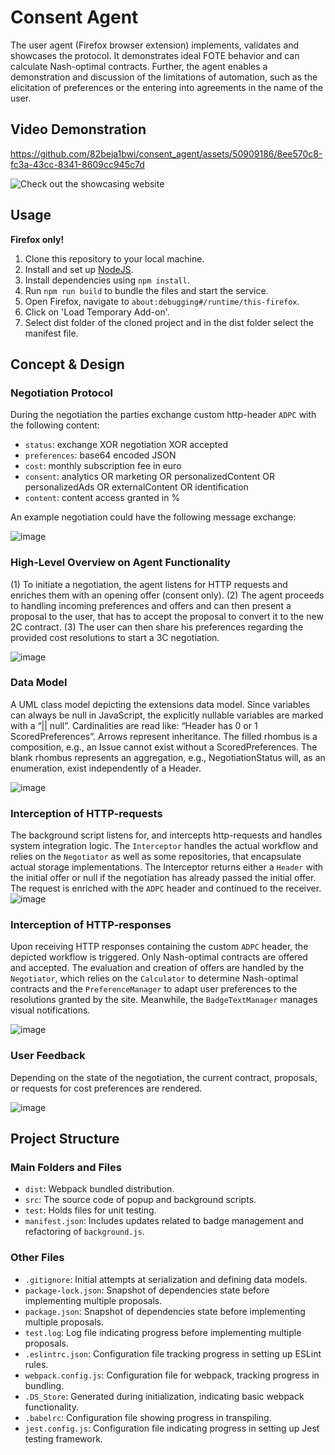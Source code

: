 # Consent Agent

The user agent (Firefox browser extension) implements, validates and showcases the protocol. It demonstrates ideal FOTE behavior and can calculate Nash-optimal contracts. Further, the agent enables a demonstration and discussion of the limitations of automation, such as the elicitation of preferences or the entering into agreements in the name of the user. 

## Video Demonstration

https://github.com/82beja1bwi/consent_agent/assets/50909186/8ee570c8-fc3a-43cc-8341-8609cc945c7d

![Check out the showcasing website](https://github.com/82beja1bwi/newssite.git)

## Usage 

**Firefox only!**
  
1. Clone this repository to your local machine.
2. Install and set up [NodeJS](https://nodejs.org/en/download/package-manager/current).
3. Install dependencies using `npm install`.
4. Run `npm run build` to bundle the files and start the service. 
5. Open Firefox, navigate to `about:debugging#/runtime/this-firefox`.
6. Click on 'Load Temporary Add-on'.
7. Select dist folder of the cloned project and in the dist folder select the manifest file.
  
## Concept & Design

### Negotiation Protocol

During the negotiation the parties exchange custom http-header `ADPC` with the following content:
- `status`: exchange XOR negotiation XOR accepted
- `preferences`: base64 encoded JSON
- `cost`: monthly subscription fee in euro
- `consent`: analytics OR marketing OR personalizedContent OR personalizedAds OR externalContent OR identification
- `content`: content access granted in \%

An example negotiation could have the following message exchange:

![image](https://github.com/user-attachments/assets/c941364b-a738-4942-87f8-82d689d29744)

### High-Level Overview on Agent Functionality
(1) To initiate a negotiation, the agent listens for HTTP requests and enriches them with an opening offer (consent only). (2) The agent proceeds to handling incoming preferences and offers and can then present a proposal to the user, that has to accept the proposal to convert it to the new 2C contract. (3) The user can then share his preferences regarding the provided cost resolutions to start a 3C negotiation.

![image](https://github.com/user-attachments/assets/ae77f241-9f82-4813-b8d2-ef29322cc1a2)

### Data Model
A UML class model depicting the extensions data model. Since variables can always be null in JavaScript, the explicitly nullable variables are marked with a “|| null”. Cardinalities are read like: “Header has 0 or 1 ScoredPreferences”. Arrows represent inheritance. The filled rhombus is a composition, e.g., an Issue cannot exist without a ScoredPreferences. The blank rhombus represents an aggregation, e.g., NegotiationStatus will, as an enumeration, exist independently of a Header. 

![image](https://github.com/user-attachments/assets/b6be0422-0942-4991-8244-36747052a4ed)


### Interception of HTTP-requests
The background script listens for, and intercepts http-requests and handles system integration logic. The `Interceptor` handles the actual workflow and relies on the `Negotiator` as well as some repositories, that encapsulate actual storage implementations. The Interceptor returns either a `Header` with the initial offer or null if the negotiation has already passed the initial offer. The request is enriched with the `ADPC` header and continued to the receiver.
![image](https://github.com/user-attachments/assets/727999d2-6033-4e5c-9723-1e1efa30d7b7)

### Interception of HTTP-responses
Upon receiving HTTP responses containing the custom `ADPC` header, the depicted workflow is triggered. Only Nash-optimal contracts are offered and accepted. The evaluation and creation of offers are handled by the `Negotiator`, which relies on the `Calculator` to determine Nash-optimal contracts and the `PreferenceManager` to adapt user preferences to the resolutions granted by the site. Meanwhile, the `BadgeTextManager` manages visual notifications.

![image](https://github.com/user-attachments/assets/65e1cb1e-cc4c-4fff-88b6-38fb001e2d59)

### User Feedback

Depending on the state of the negotiation, the current contract, proposals, or requests for cost preferences are rendered.

![image](https://github.com/user-attachments/assets/5eddcfa3-0da9-4047-b9a5-79a91e398271)


## Project Structure
### Main Folders and Files
- `dist`: Webpack bundled distribution.
- `src`: The source code of popup and background scripts. 
- `test`: Holds files for unit testing.
- `manifest.json`: Includes updates related to badge management and refactoring of `background.js`.

### Other Files
- `.gitignore`: Initial attempts at serialization and defining data models.
- `package-lock.json`: Snapshot of dependencies state before implementing multiple proposals.
- `package.json`: Snapshot of dependencies state before implementing multiple proposals.
- `test.log`: Log file indicating progress before implementing multiple proposals.
- `.eslintrc.json`: Configuration file tracking progress in setting up ESLint rules.
- `webpack.config.js`: Configuration file for webpack, tracking progress in bundling.
- `.DS_Store`: Generated during initialization, indicating basic webpack functionality.
- `.babelrc`: Configuration file showing progress in transpiling.
- `jest.config.js`: Configuration file indicating progress in setting up Jest testing framework.
